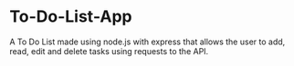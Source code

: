 # To-Do-List-App
A To Do List made using node.js with express that allows the user to add, read, edit and delete tasks using requests to the API.
